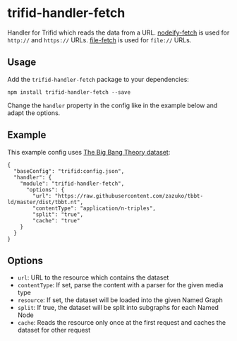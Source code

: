 # trifid-handler-fetch

Handler for Trifid which reads the data from a URL.
[nodeify-fetch](https://www.npmjs.com/package/nodeify-fetch) is used for `http://` and `https://` URLs.
[file-fetch](https://www.npmjs.com/package/file-fetch) is used for `file://` URLs.

## Usage

Add the `trifid-handler-fetch` package to your dependencies:

    npm install trifid-handler-fetch --save

Change the `handler` property in the config like in the example below and adapt the options. 

## Example

This example config uses [The Big Bang Theory dataset](https://www.npmjs.com/package/tbbt-ld/):

```
{
  "baseConfig": "trifid:config.json",
  "handler": {
    "module": "trifid-handler-fetch",
      "options": {
        "url": "https://raw.githubusercontent.com/zazuko/tbbt-ld/master/dist/tbbt.nt",
        "contentType": "application/n-triples",
        "split": "true",
        "cache": "true"
    }
  }
}
```

## Options

- `url`: URL to the resource which contains the dataset
- `contentType`: If set, parse the content with a parser for the given media type
- `resource`: If set, the dataset will be loaded into the given Named Graph
- `split`: If true, the dataset will be split into subgraphs for each Named Node
- `cache`: Reads the resource only once at the first request and caches the dataset for other request
